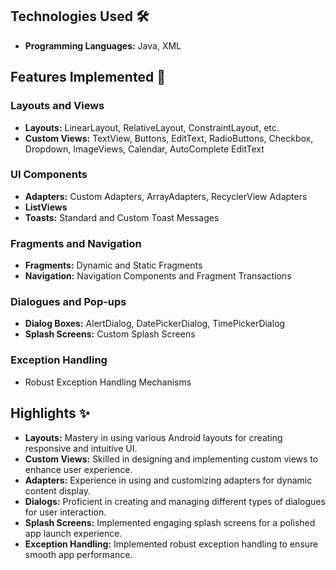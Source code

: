 ## Technologies Used 🛠️

- **Programming Languages:** Java, XML

## Features Implemented 🌟

### Layouts and Views
- **Layouts:** LinearLayout, RelativeLayout, ConstraintLayout, etc.
- **Custom Views:** TextView, Buttons, EditText, RadioButtons, Checkbox, Dropdown, ImageViews, Calendar, AutoComplete EditText

### UI Components
- **Adapters:** Custom Adapters, ArrayAdapters, RecyclerView Adapters
- **ListViews**
- **Toasts:** Standard and Custom Toast Messages

### Fragments and Navigation
- **Fragments:** Dynamic and Static Fragments
- **Navigation:** Navigation Components and Fragment Transactions

### Dialogues and Pop-ups
- **Dialog Boxes:** AlertDialog, DatePickerDialog, TimePickerDialog
- **Splash Screens:** Custom Splash Screens

### Exception Handling
- Robust Exception Handling Mechanisms

## Highlights ✨

- **Layouts:** Mastery in using various Android layouts for creating responsive and intuitive UI.
- **Custom Views:** Skilled in designing and implementing custom views to enhance user experience.
- **Adapters:** Experience in using and customizing adapters for dynamic content display.
- **Dialogs:** Proficient in creating and managing different types of dialogues for user interaction.
- **Splash Screens:** Implemented engaging splash screens for a polished app launch experience.
- **Exception Handling:** Implemented robust exception handling to ensure smooth app performance.
